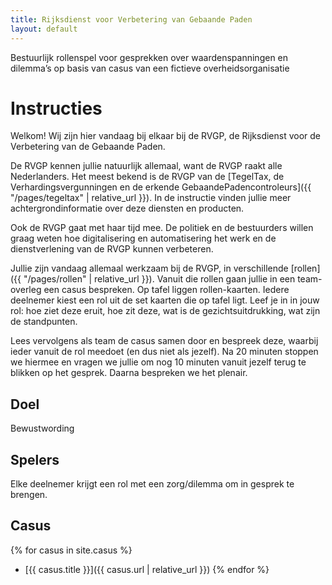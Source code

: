 ```yaml
---
title: Rijksdienst voor Verbetering van Gebaande Paden
layout: default
---
```

Bestuurlijk rollenspel voor gesprekken over waardenspanningen en dilemma’s op basis van casus van een fictieve overheidsorganisatie

# Instructies
Welkom! Wij zijn hier vandaag bij elkaar bij de RVGP, de Rijksdienst voor de Verbetering van de Gebaande Paden.

De RVGP kennen jullie natuurlijk allemaal, want de RVGP raakt alle Nederlanders. Het meest bekend is de RVGP van de [TegelTax, de Verhardingsvergunningen en de erkende GebaandePadencontroleurs]({{ "/pages/tegeltax" | relative_url }}). In de instructie vinden jullie meer achtergrondinformatie over deze diensten en producten.

Ook de RVGP gaat met haar tijd mee. De politiek en de bestuurders willen graag weten hoe digitalisering en automatisering het werk en de dienstverlening van de RVGP kunnen verbeteren.

Jullie zijn vandaag allemaal werkzaam bij de RVGP, in verschillende [rollen]({{ "/pages/rollen" | relative_url }}). Vanuit die rollen gaan jullie in een team-overleg een casus bespreken. Op tafel liggen rollen-kaarten. Iedere deelnemer kiest een rol uit de set kaarten die op tafel ligt. Leef je in in jouw rol: hoe ziet deze eruit, hoe zit deze, wat is de gezichtsuitdrukking, wat zijn de standpunten.

Lees vervolgens als team de casus samen door en bespreek deze, waarbij ieder vanuit de rol meedoet (en dus niet als jezelf). Na 20 minuten stoppen we hiermee en vragen we jullie om nog 10 minuten vanuit jezelf terug te blikken op het gesprek. Daarna bespreken we het plenair.

## Doel
Bewustwording

## Spelers
Elke deelnemer krijgt een rol met een zorg/dilemma om in gesprek te brengen.

## Casus

{% for casus in site.casus %}
- [{{ casus.title }}]({{ casus.url | relative_url }})
{% endfor %}
